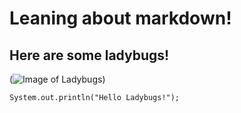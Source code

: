 # Leaning about markdown!

## Here are some ladybugs!
(![Image of Ladybugs](https://user-images.githubusercontent.com/97315199/193903291-f32457f4-a249-4a91-a0b0-64f229cf36af.png))

```
System.out.println("Hello Ladybugs!");
```
